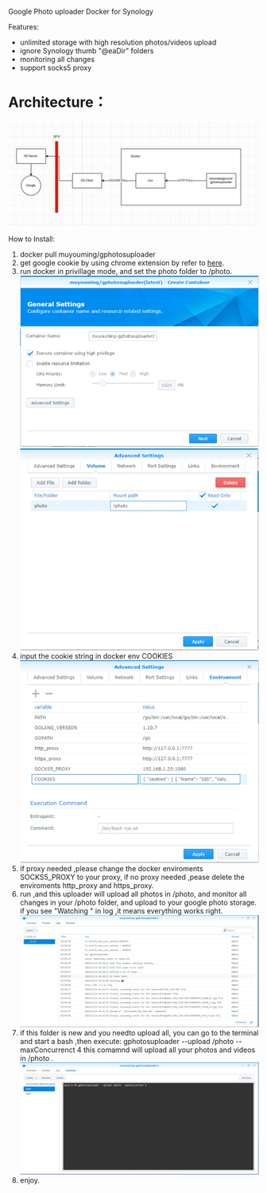 Google Photo uploader Docker for Synology


Features:
  - unlimited storage with high resolution photos/videos upload
  - ignore Synology thumb "@eaDir" folders
  - monitoring all changes
  - support socks5 proxy

# Architecture：

   ![Architecture](images/Architecture.jpg)

How to Install:
  1. docker pull muyouming/gphotosuploader
  2. get google cookie by using chrome extension by refer to [here](https://github.com/muyouming/gphotosuploader/tree/master/crx-auth).
  3. run docker in privillage mode, and set the photo folder to /photo.
      ![step1](images/step1.png)
      ![step2](images/step2.png)
  4. input the cookie string in docker env COOKIES
      ![step3](images/step3.png)
  4. if proxy needed ,please change the docker enviroments SOCKS5_PROXY to your proxy, if no proxy needed ,pease delete the enviroments http_proxy and https_proxy.
  5. run ,and this uploader will upload all photos in /photo, and monitor all changes in your /photo folder, and upload to your google photo storage. if you see "Watching " in log ,it means everything works right.
      ![step4](images/step4.png)
  6. if this folder is new and you needto upload all, you can go to the terminal and start a bash ,then execute:
      gphotosuploader --upload /photo --maxConcurrenct 4
     this comamnd will upload all your photos and videos in /photo .
      ![step5](images/step5.png)
  7. enjoy.
